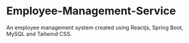 # Employee-Management-Service
An employee management system created using Reactjs, Spring Boot, MySQL and Tailwind CSS.
